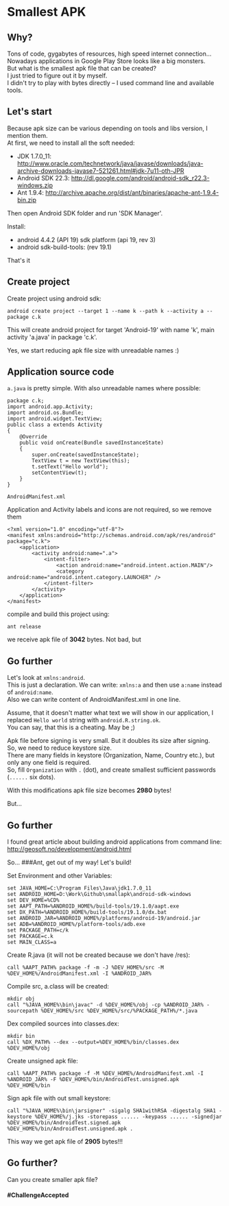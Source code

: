 Smallest APK
==========

Why?
----------
Tons of code, gygabytes of resources, high speed internet connection...<br>
Nowadays applications in Google Play Store looks like a big monsters.<br>
But what is the smallest apk file that can be created?<br>
I just tried to figure out it by myself.<br>
I didn't try to play with bytes directly – I used command line and available tools.

Let's start
-----------
Because apk size can be various depending on tools and libs version, I mention them.<br>
At first, we need to install all the soft needed:
 - JDK 1.7.0_11: http://www.oracle.com/technetwork/java/javase/downloads/java-archive-downloads-javase7-521261.html#jdk-7u11-oth-JPR
 - Android SDK 22.3: http://dl.google.com/android/android-sdk_r22.3-windows.zip
 - Ant 1.9.4: http://archive.apache.org/dist/ant/binaries/apache-ant-1.9.4-bin.zip

Then open Android SDK folder and run 'SDK Manager'.

Install:
 - android 4.4.2 (API 19) sdk platform (api 19, rev 3)
 - android sdk-build-tools: (rev 19.1)

That's it

Create project
------------
Create project using android sdk:

```android create project --target 1 --name k --path k --activity a --package c.k```

This will create android project for target 'Android-19' with name 'k', main activity 'a.java' in package 'c.k'.

Yes, we start reducing apk file size with unreadable names :)

Application source code
------------

```a.java``` is pretty simple. With also unreadable names where possible:

```
package c.k;
import android.app.Activity;
import android.os.Bundle;
import android.widget.TextView;
public class a extends Activity
{    
    @Override
    public void onCreate(Bundle savedInstanceState)
    {
        super.onCreate(savedInstanceState);
        TextView t = new TextView(this);
        t.setText("Hello world");
        setContentView(t);
    }
}
```

`AndroidManifest.xml`

Application and Activity labels and icons are not required, so we remove them

```
<?xml version="1.0" encoding="utf-8"?>
<manifest xmlns:android="http://schemas.android.com/apk/res/android" package="c.k">
	<application>
		<activity android:name=".a">
			<intent-filter>
				<action android:name="android.intent.action.MAIN"/>
				<category android:name="android.intent.category.LAUNCHER" />
			</intent-filter>
		</activity>
	</application>
</manifest>
```

compile and build this project using:

`ant release`

we receive apk file of **3042** bytes.
Not bad, but

Go further
-----------------
Let's look at `xmlns:android`.<br>
This is just a declaration. We can write: `xmlns:a` and then use `a:name` instead of `android:name`.<br>
Also we can write content of AndroidManifest.xml in one line.

Assume, that it doesn't matter what text we will show in our application, I replaced `Hello world` string with `android.R.string.ok`.<br>
You can say, that this is a cheating. May be ;)

Apk file before signing is very small. But it doubles its size after signing.<br>
So, we need to reduce keystore size.<br>
There are many fields in keystore (Organization, Name, Country etc.), but only any one field is required.<br>
So, fill `Organization` with `.` (dot), and create smallest sufficient passwords (`......` six dots).

With this modifications apk file size becomes **2980** bytes!

But...

Go further
------------------
I found great article about building android applications from command line: http://geosoft.no/development/android.html

So...
###Ant, get out of my way!
Let's build!

Set Environment and other Variables:

```
set JAVA_HOME=C:\Program Files\Java\jdk1.7.0_11
set ANDROID_HOME=D:\Work\Github\smallapk\android-sdk-windows
set DEV_HOME=%CD%
set AAPT_PATH=%ANDROID_HOME%/build-tools/19.1.0/aapt.exe
set DX_PATH=%ANDROID_HOME%/build-tools/19.1.0/dx.bat
set ANDROID_JAR=%ANDROID_HOME%/platforms/android-19/android.jar
set ADB=%ANDROID_HOME%/platform-tools/adb.exe
set PACKAGE_PATH=c/k
set PACKAGE=c.k
set MAIN_CLASS=a
```

Create R.java (it will not be created because we don't have /res):

```
call %AAPT_PATH% package -f -m -J %DEV_HOME%/src -M %DEV_HOME%/AndroidManifest.xml -I %ANDROID_JAR%
```

Compile src, a.class will be created:

```
mkdir obj
call "%JAVA_HOME%\bin\javac" -d %DEV_HOME%/obj -cp %ANDROID_JAR% -sourcepath %DEV_HOME%/src %DEV_HOME%/src/%PACKAGE_PATH%/*.java
```

Dex compiled sources into classes.dex:

```
mkdir bin
call %DX_PATH% --dex --output=%DEV_HOME%/bin/classes.dex %DEV_HOME%/obj
```

Create unsigned apk file:

```
call %AAPT_PATH% package -f -M %DEV_HOME%/AndroidManifest.xml -I %ANDROID_JAR% -F %DEV_HOME%/bin/AndroidTest.unsigned.apk %DEV_HOME%/bin
```

Sign apk file with out small keystore:

```
call "%JAVA_HOME%\bin\jarsigner" -sigalg SHA1withRSA -digestalg SHA1 -keystore %DEV_HOME%/j.jks -storepass ...... -keypass ...... -signedjar %DEV_HOME%/bin/AndroidTest.signed.apk %DEV_HOME%/bin/AndroidTest.unsigned.apk .
```

This way we get apk file of **2905** bytes!!!

Go further?
-------------

Can you create smaller apk file? 
#### #ChallengeAccepted
